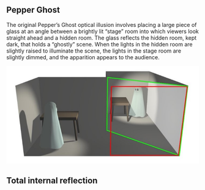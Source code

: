 
## Pepper Ghost 
The original Pepper’s Ghost optical illusion involves placing a large piece of glass at an angle between a brightly lit “stage” room into which viewers look straight ahead and a hidden room. The glass reflects the hidden room, kept dark, that holds a “ghostly” scene. When the lights in the hidden room are slightly raised to illuminate the scene, the lights in the stage room are slightly dimmed, and the apparition appears to the audience.

![Alt text](images/pepper_Ghost.jpg)

## Total internal reflection
